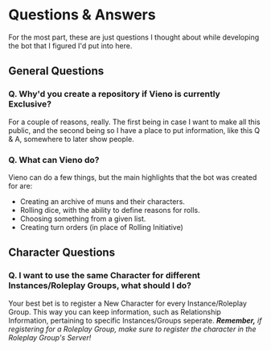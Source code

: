 # Questions & Answers
For the most part, these are just questions I thought about while developing the bot that I figured I'd put into here.

## General Questions

### Q. Why'd you create a repository if Vieno is currently Exclusive?
For a couple of reasons, really. The first being in case I want to make all this public, and the second being so I have a place to put information, like this Q & A, somewhere to later show people.

### Q. What can Vieno do?
Vieno can do a few things, but the main highlights that the bot was created for are:
- Creating an archive of muns and their characters.
- Rolling dice, with the ability to define reasons for rolls.
- Choosing something from a given list.
- Creating turn orders (in place of Rolling Initiative)

## Character Questions

### Q. I want to use the same Character for different Instances/Roleplay Groups, what should I do?
Your best bet is to register a New Character for every Instance/Roleplay Group. This way you can keep information, such as Relationship Information, pertaining to specific Instances/Groups seperate. ***Remember,** if registering for a Roleplay Group, make sure to register the character in the Roleplay Group's Server!*